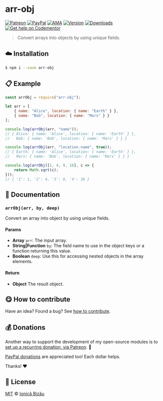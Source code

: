 
# arr-obj

 [![Patreon](https://img.shields.io/badge/Support%20me%20on-Patreon-%23e6461a.svg)][patreon] [![PayPal](https://img.shields.io/badge/%24-paypal-f39c12.svg)][paypal-donations] [![AMA](https://img.shields.io/badge/ask%20me-anything-1abc9c.svg)](https://github.com/IonicaBizau/ama) [![Version](https://img.shields.io/npm/v/arr-obj.svg)](https://www.npmjs.com/package/arr-obj) [![Downloads](https://img.shields.io/npm/dt/arr-obj.svg)](https://www.npmjs.com/package/arr-obj) [![Get help on Codementor](https://cdn.codementor.io/badges/get_help_github.svg)](https://www.codementor.io/johnnyb?utm_source=github&utm_medium=button&utm_term=johnnyb&utm_campaign=github)

> Convert arrays into objects by using unique fields.

## :cloud: Installation

```sh
$ npm i --save arr-obj
```


## :clipboard: Example



```js
const arrObj = require("arr-obj");

let arr = [
    { name: "Alice", location: { name: "Earth" } },
    { name: "Bob", location: { name: "Mars" } }
];

console.log(arrObj(arr, "name"));
// { Alice: { name: 'Alice', location: { name: 'Earth' } },
//   Bob: { name: 'Bob', location: { name: 'Mars' } } }

console.log(arrObj(arr, "location.name", true));
// { Earth: { name: 'Alice', location: { name: 'Earth' } },
//   Mars: { name: 'Bob', location: { name: 'Mars' } } }

console.log(arrObj([1, 4, 9, 16], c => {
    return Math.sqrt(c);
}));
// { '1': 1, '2': 4, '3': 9, '4': 16 }
```

## :memo: Documentation


### `arrObj(arr, by, deep)`
Convert an array into object by using unique fields.

#### Params
- **Array** `arr`: The input array.
- **String|Function** `by`: The field name to use in the object keys or a function returning this value.
- **Boolean** `deep`: Use this for accessing nested objects in the array elements.

#### Return
- **Object** The result object.



## :yum: How to contribute
Have an idea? Found a bug? See [how to contribute][contributing].


## :moneybag: Donations

Another way to support the development of my open-source modules is
to [set up a recurring donation, via Patreon][patreon]. :rocket:

[PayPal donations][paypal-donations] are appreciated too! Each dollar helps.

Thanks! :heart:


## :scroll: License

[MIT][license] © [Ionică Bizău][website]

[patreon]: https://www.patreon.com/ionicabizau
[paypal-donations]: https://www.paypal.com/cgi-bin/webscr?cmd=_s-xclick&hosted_button_id=RVXDDLKKLQRJW
[donate-now]: http://i.imgur.com/6cMbHOC.png

[license]: http://showalicense.com/?fullname=Ionic%C4%83%20Biz%C4%83u%20%3Cbizauionica%40gmail.com%3E%20(http%3A%2F%2Fionicabizau.net)&year=2016#license-mit
[website]: http://ionicabizau.net
[contributing]: /CONTRIBUTING.md
[docs]: /DOCUMENTATION.md
